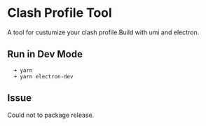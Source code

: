 # Clash Profile Tool
  A tool for custumize your clash profile.Build with umi and electron.
## Run in Dev Mode
```shell
  ➜ yarn
  ➜ yarn electron-dev
```
## Issue
  Could not to package release.
